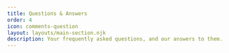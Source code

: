```yaml
---
title: Questions & Answers
order: 4
icon: comments-question
layout: layouts/main-section.njk
description: Your frequently asked questions, and our answers to them.
---
```

